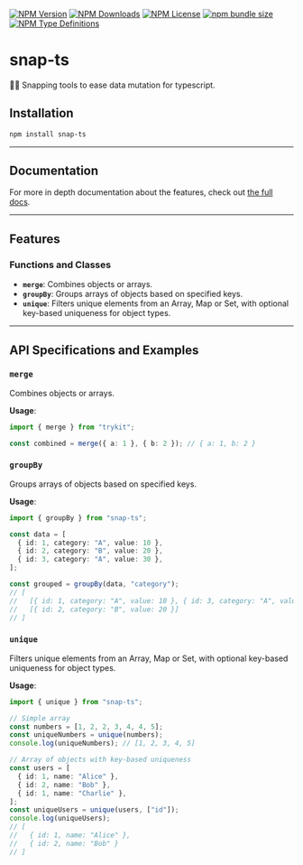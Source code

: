 [![NPM Version](https://img.shields.io/npm/v/snap-ts?style=flat-square?labelColor=black&color=navy)](https://npmjs.com/snap-ts/)
[![NPM Downloads](https://img.shields.io/npm/d18m/snap-ts?style=flat-square?labelColor=black&color=navy)](https://npmjs.com/snap-ts/)
[![NPM License](https://img.shields.io/npm/l/snap-ts?style=flat-square?labelColor=black&color=navy)](https://npmjs.com/snap-ts/)
[![npm bundle size](https://img.shields.io/bundlephobia/minzip/snap-ts?style=flat-square?labelColor=black&color=navy)](https://npmjs.com/snap-ts/)
[![NPM Type Definitions](https://img.shields.io/npm/types/snap-ts?style=flat-square?labelColor=black&color=navy)](https://npmjs.com/snap-ts/)

# snap-ts

🫰🍃 Snapping tools to ease data mutation for typescript.

## Installation

```bash
npm install snap-ts
```

---

## Documentation

For more in depth documentation about the features, check out [the full docs](https://github.com/m10rten/snap-ts/tree/main/docs).

---

## Features

### Functions and Classes

- **`merge`**: Combines objects or arrays.
- **`groupBy`**: Groups arrays of objects based on specified keys.
- **`unique`**: Filters unique elements from an Array, Map or Set, with optional key-based uniqueness for object types.

---

## API Specifications and Examples

### `merge`

Combines objects or arrays.

**Usage**:

```ts
import { merge } from "trykit";

const combined = merge({ a: 1 }, { b: 2 }); // { a: 1, b: 2 }
```

### `groupBy`

Groups arrays of objects based on specified keys.

**Usage**:

```ts
import { groupBy } from "snap-ts";

const data = [
  { id: 1, category: "A", value: 10 },
  { id: 2, category: "B", value: 20 },
  { id: 3, category: "A", value: 30 },
];

const grouped = groupBy(data, "category");
// [
//   [{ id: 1, category: "A", value: 10 }, { id: 3, category: "A", value: 30 }],
//   [{ id: 2, category: "B", value: 20 }]
// ]
```

### `unique`

Filters unique elements from an Array, Map or Set, with optional key-based uniqueness for object types.

**Usage**:

```ts
import { unique } from "snap-ts";

// Simple array
const numbers = [1, 2, 2, 3, 4, 4, 5];
const uniqueNumbers = unique(numbers);
console.log(uniqueNumbers); // [1, 2, 3, 4, 5]

// Array of objects with key-based uniqueness
const users = [
  { id: 1, name: "Alice" },
  { id: 2, name: "Bob" },
  { id: 1, name: "Charlie" },
];
const uniqueUsers = unique(users, ["id"]);
console.log(uniqueUsers);
// [
//   { id: 1, name: "Alice" },
//   { id: 2, name: "Bob" }
// ]
```
